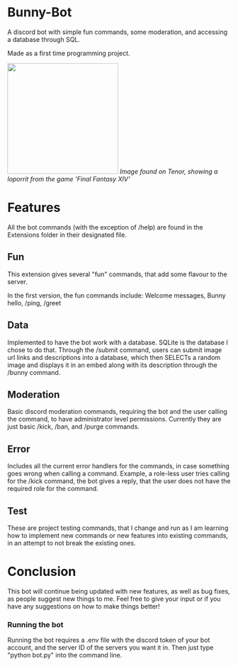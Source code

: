 # Bunny-Bot
A discord bot with simple fun commands, some moderation, and accessing a database through SQL.

Made as a first time programming project.

<img src="https://media.tenor.com/OoBQUN0NcuEAAAAd/loporrit-ff14.gif" style="width:250px;">
<i>Image found on Tenor, showing a loporrit from the game 'Final Fantasy XIV'</i>

<h1>Features</h1>

All the bot commands (with the exception of /help) are found in the Extensions folder in their designated file.

<h2>Fun</h2>
This extension gives several "fun" commands, that add some flavour to the server.

In the first version, the fun commands include: Welcome messages, Bunny hello, /ping, /greet

<h2>Data</h2>
Implemented to have the bot work with a database. SQLite is the database I chose to do that.
Through the /submit command, users can submit image url links and descriptions into a database,
which then SELECTs a random image and displays it in an embed along with its description through the /bunny command.

<h2>Moderation</h2>
Basic discord moderation commands, requiring the bot and the user calling the command, to have administrator level permissions.
Currently they are just basic /kick, /ban, and /purge <msg count, max 100> commands.

<h2>Error</h2>
Includes all the current error handlers for the commands, in case something goes wrong when calling a command.
Example, a role-less user tries calling for the /kick command, the bot gives a reply, that the user does not have the required role for the command.

<h2>Test</h2>
These are project testing commands, that I change and run as I am learning how to implement new commands or new features into existing commands, in an attempt to not break the existing ones.

<h1>Conclusion</h1>
This bot will continue being updated with new features, as well as bug fixes, as people suggest new things to me.
Feel free to give your input or if you have any suggestions on how to make things better!

<h3>Running the bot</h3>
Running the bot requires a .env file with the discord token of your bot account, and the server ID of the servers you want it in.
Then just type "python bot.py" into the command line.
